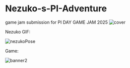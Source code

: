 # Nezuko-s-PI-Adventure
game jam submission for PI DAY GAME JAM 2025
![cover](https://github.com/user-attachments/assets/2105aedd-7088-480a-adc2-21fecede094a)

Nezuko GIF:

![nezukoPose](https://github.com/user-attachments/assets/850efe93-b945-4bde-b2d7-2066c06400a8)

Game:

![banner2](https://github.com/user-attachments/assets/6df471d6-fdc7-4968-b874-9309fc7bd76c)
